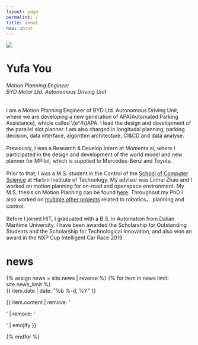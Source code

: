 ```yaml
---
layout: page
permalink: /
title: about
nav: about
---
```


<div class="text-center mt-5">
  <img class="profile-img" src="{{ 'prof_pic.jpeg' | prepend: '/assets/img/' | prepend: site.baseurl }}">
</div>

<div class="col mt-4">
  <h1 class="title text-center font-weight-bold">Yufa You</h1>
  <div class="row mt-3 mb-3">
    <div class="col">
      <h6 class="mt-1 text-center text-sm-center" style="font-stretch: ultra-condensed;">
        Motion Planning Engineer<br/>
        BYD Motor Ltd. Autonomous Driving Unit
      </h6>
    </div>
    <!-- <div class="col-sm-6">
      <h6 class="mt-1 text-left text-sm-right" style="font-stretch: ultra-condensed;">
        <a style="color: rgb(60, 72, 88);" href="http://www.ml.cmu.edu/" target="_blank">Principal Researcher</a><br/>
        <a style="color: rgb(60, 72, 88);" href="http://www.cs.cmu.edu/" target="_blank">Semantic Machines</a><br/>
        <a style="color: rgb(60, 72, 88);" href="http://www.cmu.edu/" target="_blank">Microsoft</a>
      </h6>
    </div>
    <div class="col-sm-6">
      <h6 class="mt-1 text-left text-sm-left" style="font-stretch: ultra-condensed;">
        Berkeley Way West, Floor 7<br/>
        1919 Shattuck Ave<br/>
        Berkeley, CA, 94704
      </h6>
    </div> -->
  </div>
</div>

<!-- Introduction -->

<div class="col text-justify p-0">
  I am a Motion Planning Engineer of BYD Ltd. Autonomous Driving Unit, where we are developing a new generation of APA(Automated Parking Assistance), whicle called \(e^4\)APA. I lead the design and development of the parallel slot planner. I am also charged in longitudal planning, parking decision, data interface, algorithm architecture, CI&CD and data analyse.
  <br/><br/>
  Previously, I was a Research & Develop Intern at Momenta.ai, where I participated in the design and development of the world model and new planner for MPilot, which is supplied to Mercedes-Benz and Toyota. 
  <br/><br/>
  Prior to that, I was a M.S. student in the Control of the <a href="https://www.scs.cmu.edu/" target="_blank">School of Computer Science</a> at Harbin Institute of Technology. My advisor was Linhui Zhao and I worked on motion planning for on-road and openspace environment. My M.S. thesis on Motion Planning can be found <a href="{{ '/assets/pdf/thesis/thesis.pdf' | prepend: site.baseurl }}" target="_blank">here</a>. Throughout my PhD I also worked on <a href="{{ '/projects/' }}">multiple other projects</a> related to robotics， planning and control.
  <br/><br/>
  Before I joined HIT, I graduated with a B.S. in Automation from Dalian Maritime University. I have been awarded the Scholarship for Outstanding Students and the Scholarship for Technological Innovation, and also won an award in the NXP Cup Intelligent Car Race 2019.
</div>

<!-- News -->
<div class="news mt-3 p-0">
  <h1 class="title mb-4 p-0">news</h1>
  {% assign news = site.news | reverse %}
  {% for item in news limit: site.news_limit %}
    <div class="row p-0">
      <div class="col-sm-2 p-0">
        <span class="badge danger-color-dark font-weight-bold text-uppercase align-middle date ml-3">
          {{ item.date | date: "%b %-d, %Y" }}
        </span>
      </div>
      <div class="col-sm-10 mt-2 mt-sm-0 ml-3 ml-md-0 p-0 font-weight-light text">
        <p>{{ item.content | remove: '<p>' | remove: '</p>' | emojify }}</p>
      </div>
    </div>
  {% endfor %}
</div>

